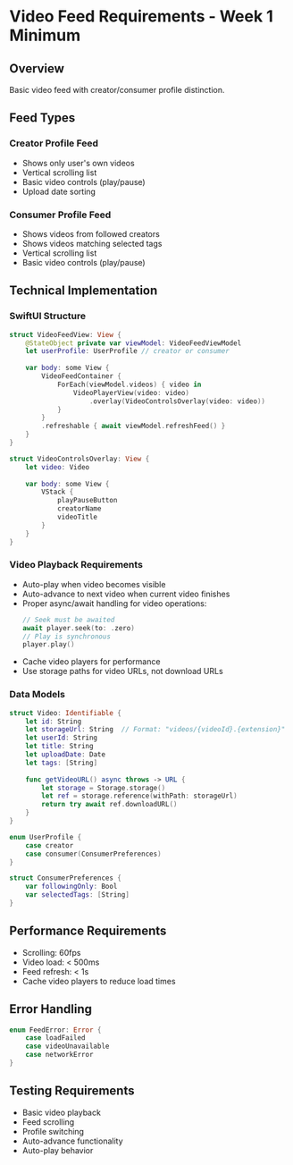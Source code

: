 # Video Feed Requirements - Week 1 Minimum

## Overview
Basic video feed with creator/consumer profile distinction.

## Feed Types

### Creator Profile Feed
- Shows only user's own videos
- Vertical scrolling list
- Basic video controls (play/pause)
- Upload date sorting

### Consumer Profile Feed
- Shows videos from followed creators
- Shows videos matching selected tags
- Vertical scrolling list
- Basic video controls (play/pause)

## Technical Implementation

### SwiftUI Structure
```swift
struct VideoFeedView: View {
    @StateObject private var viewModel: VideoFeedViewModel
    let userProfile: UserProfile // creator or consumer
    
    var body: some View {
        VideoFeedContainer {
            ForEach(viewModel.videos) { video in
                VideoPlayerView(video: video)
                    .overlay(VideoControlsOverlay(video: video))
            }
        }
        .refreshable { await viewModel.refreshFeed() }
    }
}

struct VideoControlsOverlay: View {
    let video: Video
    
    var body: some View {
        VStack {
            playPauseButton
            creatorName
            videoTitle
        }
    }
}
```

### Video Playback Requirements
- Auto-play when video becomes visible
- Auto-advance to next video when current video finishes
- Proper async/await handling for video operations:
  ```swift
  // Seek must be awaited
  await player.seek(to: .zero)
  // Play is synchronous
  player.play()
  ```
- Cache video players for performance
- Use storage paths for video URLs, not download URLs

### Data Models
```swift
struct Video: Identifiable {
    let id: String
    let storageUrl: String  // Format: "videos/{videoId}.{extension}"
    let userId: String
    let title: String
    let uploadDate: Date
    let tags: [String]
    
    func getVideoURL() async throws -> URL {
        let storage = Storage.storage()
        let ref = storage.reference(withPath: storageUrl)
        return try await ref.downloadURL()
    }
}

enum UserProfile {
    case creator
    case consumer(ConsumerPreferences)
}

struct ConsumerPreferences {
    var followingOnly: Bool
    var selectedTags: [String]
}
```

## Performance Requirements
- Scrolling: 60fps
- Video load: < 500ms
- Feed refresh: < 1s
- Cache video players to reduce load times

## Error Handling
```swift
enum FeedError: Error {
    case loadFailed
    case videoUnavailable
    case networkError
}
```

## Testing Requirements
- Basic video playback
- Feed scrolling
- Profile switching
- Auto-advance functionality
- Auto-play behavior
